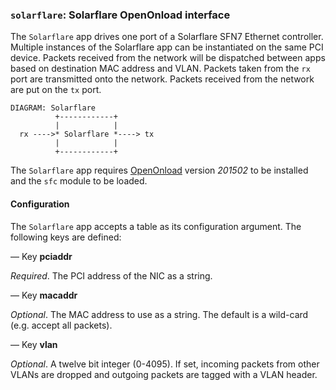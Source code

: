 ### `solarflare`: Solarflare OpenOnload interface

The `Solarflare` app drives one port of a Solarflare SFN7 Ethernet
controller. Multiple instances of the Solarflare app can be instantiated
on the same PCI device. Packets received from the network will be
dispatched between apps based on destination MAC address and VLAN.
Packets taken from the `rx` port are transmitted onto the network.
Packets received from the network are put on the `tx` port.

    DIAGRAM: Solarflare
              +------------+
              |            |
      rx ---->* Solarflare *----> tx
              |            |
              +------------+

The `Solarflare` app requires [OpenOnload](http://www.openonload.org/)
version *201502* to be installed and the `sfc` module to be loaded.

#### Configuration

The `Solarflare` app accepts a table as its configuration argument. The
following keys are defined:

— Key **pciaddr**

*Required*. The PCI address of the NIC as a string.

— Key **macaddr**

*Optional*. The MAC address to use as a string. The default is a
wild-card (e.g. accept all packets).

— Key **vlan**

*Optional*. A twelve bit integer (0-4095). If set, incoming packets from
other VLANs are dropped and outgoing packets are tagged with a VLAN
header.

